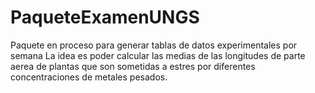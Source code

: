 # PaqueteExamenUNGS
Paquete en proceso para generar tablas de datos experimentales por semana
La idea es poder calcular las medias de las longitudes de parte aerea de plantas que son sometidas a estres por diferentes concentraciones de metales pesados.
